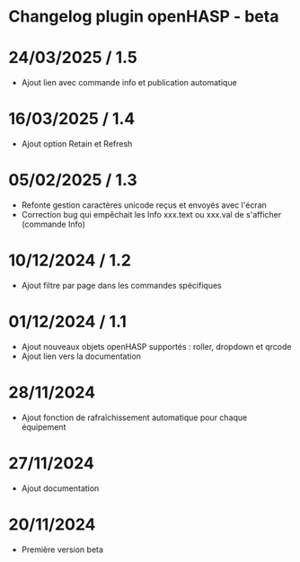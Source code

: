 # Changelog plugin openHASP - beta

# 24/03/2025 / 1.5
 - Ajout lien avec commande info et publication automatique
 
# 16/03/2025 / 1.4
 - Ajout option Retain et Refresh

# 05/02/2025 / 1.3
 - Refonte gestion caractères unicode reçus et envoyés avec l'écran
 - Correction bug qui empêchait les Info xxx.text ou xxx.val de s'afficher (commande Info)

# 10/12/2024 / 1.2
 - Ajout filtre par page dans les commandes spécifiques

# 01/12/2024 / 1.1
 - Ajout nouveaux objets openHASP supportés : roller, dropdown et qrcode
 - Ajout lien vers la documentation 

# 28/11/2024
- Ajout fonction de rafraîchissement automatique pour chaque équipement

# 27/11/2024
- Ajout documentation

# 20/11/2024
- Première version beta

